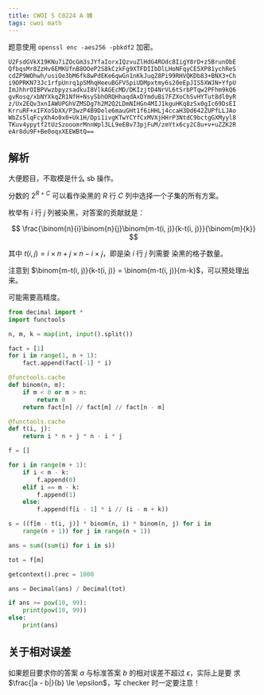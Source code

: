 ```yaml
---
title: CWOI S C0224 A 姨
tags: cwoi math
---
```


题意使用 `openssl enc -aes256 -pbkdf2` 加密。

```
U2FsdGVkX19KNu7iZOcGm3sJYfaIorxIQzvuZlHdG4ROdc8IigY8rD+z5BrunObE
QfbqsMr8ZzHv6EMKUfnB8OOeP2S8kCzkFg9XTFDIIbDlLHoNFqyCE5XP81ychReS
cdZP9WOhwh/usiOe3bM6fk8wPdEKe6qwGn1nKkJuqZ8Pi99RHVQKDb83+BNX3+Ch
i9OPRKN73Jc1rfpUnrq1pSMhqHeeuBGFVSpiUDMpxtmy6s20eEpJIS5XWJN+YfpU
ImJhhrOIBPVwzbpyzsadkuI8VlkAGEcMD/DKIzjtD4NrVL6tSrbPTqw2PFhm9kQ6
gvRosq/xbNYXkqZR1NfH+NsySbhORQHhaqdAxDYmduBi7FZXoChSvHYTut8dl0yR
z/Ux2EQv3xnIAWUPGhVZMSDg7h2M2Q2LDmNIHGn4MIJ1kguHKq8zSx0gIc69DsEI
KrruRF+xIFXoSbXX/P3wzP4B9Dele6mauGHt1f6iHHLj4ccaH3Dd642ZUPfLLJAo
WbZs5lqFcyXh4o0x0+Uk1H/Dpi1ivgKTwYCYfCxMVXjHHrP3NtdC9bctgGXMyyl8
TKuv4ypytf2tUzSzooomrMnnWpl3LL9eEBv73pjFuM/zmYtx6cy2C8u+v+uZZK2R
eAr8du9F+Be0oqxXEEWBtQ==
```

## 解析

大便题目，不取模是什么 sb 操作。

分数的 $2^{R+C}$ 可以看作染黑的 $R$ 行 $C$ 列中选择一个子集的所有方案。

枚举有 $i$ 行 $j$ 列被染黑，对答案的贡献就是：

$$
\frac{\binom{n}{i}\binom{n}{j}\binom{m-t(i, j)}{k-t(i, j)}}{\binom{m}{k}}
$$

其中 $t(i, j) = i \times n + j \times n - i \times j$，即是染 $i$ 行 $j$ 列需要
染黑的格子数量。

注意到 $\binom{m-t(i, j)}{k-t(i, j)} = \binom{m-t(i, j)}{m-k}$，可以预处理出来。

可能需要高精度。

```python
from decimal import *
import functools

n, m, k = map(int, input().split())

fact = [1]
for i in range(1, n + 1):
    fact.append(fact[-1] * i)

@functools.cache
def binom(n, m):
    if m < 0 or m > n:
        return 0
    return fact[n] // fact[m] // fact[n - m]

@functools.cache
def t(i, j):
    return i * n + j * n - i * j

f = []

for i in range(m + 1):
    if i < m - k:
        f.append(0)
    elif i == m - k:
        f.append(1)
    else:
        f.append(f[i - 1] * i // (i - m + k))

s = ((f[m - t(i, j)] * binom(n, i) * binom(n, j) for i in
    range(n + 1)) for j in range(n + 1))

ans = sum((sum(i) for i in s))

tot = f[m]

getcontext().prec = 1000

ans = Decimal(ans) / Decimal(tot)

if ans >= pow(10, 99):
    print(pow(10, 99))
else:
    print(ans)

```

## 关于相对误差

如果题目要求你的答案 $a$ 与标准答案 $b$ 的相对误差不超过 $\epsilon$，实际上是要
求 $\frac{|a - b|}{b} \le \epsilon$，写 checker 时一定要注意！
